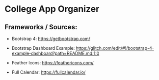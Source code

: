 # College App Organizer

## Frameworks / Sources:
- Bootstrap 4: https://getbootstrap.com/

- Bootstrap Dashboard Example: https://glitch.com/edit/#!/bootstrap-4-example-dashboard?path=README.md:1:0

- Feather Icons: https://feathericons.com/

- Full Calendar: https://fullcalendar.io/
